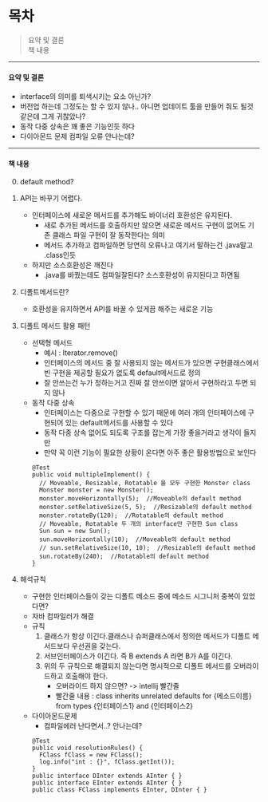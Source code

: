 # 목차

> 요약 및 결론  
> 책 내용  

---

#### 요약 및 결론
- interface의 의미를 퇴색시키는 요소 아닌가?
- 버전업 하는데 그정도는 할 수 있지 않나.. 아니면 업데이트 툴을 만들어 줘도 될것 같은데 그게 귀찮았나?
- 동작 다중 상속은 꽤 좋은 기능인듯 하다
- 다이아몬드 문제 컴파일 오류 안나는데?
---

#### 책 내용
0. default method?
1. API는 바꾸기 어렵다.
    - 인터페이스에 새로운 메서드를 추가해도 바이너리 호환성은 유지된다.
        - 새로 추가된 메서드를 호출하지만 않으면 새로운 메서드 구현이 없어도 기존 클래스 파일 구현이 잘 동작한다는 의미
        - 메서드 추가하고 컴파일하면 당연히 오류나고 여기서 말하는건 .java말고 .class인듯
    - 하지만 소스호환성은 깨진다
        - .java를 바꿨는데도 컴파일잘된다? 소스호환성이 유지된다고 하면됨
    
2. 디폴트메서드란?
    - 호환성을 유지하면서 API를 바꿀 수 있게끔 해주는 새로운 기능
3. 디폴트 메서드 활용 패턴
    - 선택형 메서드
        - 예시 : Iterator.remove()
        - 인터페이스의 메서드 중 잘 사용되지 않는 메서드가 있으면 구현클래스에서 빈 구현을 제공할 필요가 없도록 default메서드로 정의
        - 잘 안쓰는건 누가 정하는거고 진짜 잘 안쓰이면 알아서 구현하라고 두면 되지 않나
    - 동작 다중 상속
        - 인터페이스는 다중으로 구현할 수 있기 때문에 여러 개의 인터페이스에 구현되어 있는 default메서드를 사용할 수 있다
        - 동작 다중 상속 없어도 되도록 구조를 잡는게 가장 좋을거라고 생각이 들지만
        - 만약 꼭 이런 기능이 필요한 상황이 온다면 아주 좋은 활용방법으로 보인다        
        ```
        @Test
        public void multipleImplement() {
          // Moveable, Resizable, Rotatable 을 모두 구현한 Monster class
          Monster monster = new Monster();
          monster.moveHorizontally(5);  //Moveable의 default method
          monster.setRelativeSize(5, 5);  //Resizable의 default method
          monster.rotateBy(120);  //Rotatable의 default method
          // Moveable, Rotatable 두 개의 interface만 구현한 Sun class
          Sun sun = new Sun();
          sun.moveHorizontally(10);  //Moveable의 default method
          // sun.setRelativeSize(10, 10);  //Resizable의 default method
          sun.rotateBy(240);  //Rotatable의 default method
        }
        ```
4. 해석규칙
    - 구현한 인터페이스들이 갖는 디폴트 메소드 중에 메소드 시그니처 중복이 있었다면?
    - 자바 컴파일러가 해결
    - 규칙
        1. 클래스가 항상 이긴다.클래스나 슈퍼클래스에서 정의한 메서드가 디폴트 메서드보다 우선권을 갖는다.
        2. 서브인터페이스가 이긴다. 즉 B extends A 라면 B가 A를 이긴다.
        3. 위의 두 규칙으로 해결되지 않는다면 명시적으로 디폴트 메서드를 오버라이드하고 호출해야 한다.
            - 오버라이드 하지 않으면? -> intellij 빨간줄
            - 빨간줄 내용 : class inherits unrelated defaults for {메소드이름} from types {인터페이스1} and {인터페이스2}
    - 다이아몬드문제
        - 컴파일에러 난다면서..? 안나는데?
        ```
        @Test
        public void resolutionRules() {
          FClass fClass = new FClass();
          log.info("int : {}", fClass.getInt());
        }
        public interface DInter extends AInter { }
        public interface EInter extends AInter { }
        public class FClass implements EInter, DInter { }
        ```
